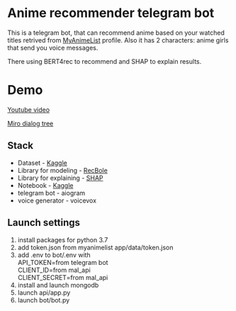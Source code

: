 
# Anime recommender telegram bot

This is a telegram bot, that can recommend anime based on your watched titles retrived from [MyAnimeList](https://myanimelist.net) profile. Also it has 2 characters: anime girls that send you voice messages.

There using BERT4rec to recommend and SHAP to explain results.

# Demo
[Youtube video](https://youtu.be/FTQkJ_1QYe0)

[Miro dialog tree](https://miro.com/app/board/uXjVMS2CQnA=/?share_link_id=443006680615)

## Stack

- Dataset - [Kaggle](https://www.kaggle.com/datasets/azathoth42/myanimelist)
- Library for modeling - [RecBole](https://github.com/RUCAIBox/RecBole)
- Library for explaining - [SHAP](https://shap.readthedocs.io/en/latest/index.html)
- Notebook - [Kaggle](https://www.kaggle.com/code/payngay/preparing-data-for-recbole)
- telegram bot - aiogram
- voice generator - voicevox

## Launch settings

1. install packages for python 3.7
2. add token.json from myanimelist app/data/token.json
3. add .env to bot/.env with  
API_TOKEN=from telegram bot  
CLIENT_ID=from mal_api  
CLIENT_SECRET=from mal_api  
4. install and launch mongodb
5. launch api/app.py
6. launch bot/bot.py
